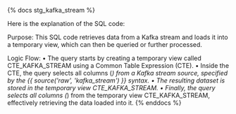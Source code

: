 {% docs stg_kafka_stream %}

Here is the explanation of the SQL code:

Purpose:
This SQL code retrieves data from a Kafka stream and loads it into a temporary view, which can then be queried or further processed.

Logic Flow:
• The query starts by creating a temporary view called CTE_KAFKA_STREAM using a Common Table Expression (CTE).
• Inside the CTE, the query selects all columns (*) from a Kafka stream source, specified by the {{ source('raw', 'kafka_stream') }} syntax.
• The resulting dataset is stored in the temporary view CTE_KAFKA_STREAM.
• Finally, the query selects all columns (*) from the temporary view CTE_KAFKA_STREAM, effectively retrieving the data loaded into it.
{% enddocs %}

